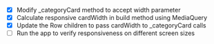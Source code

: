 - [x] Modify _categoryCard method to accept width parameter
- [x] Calculate responsive cardWidth in build method using MediaQuery
- [x] Update the Row children to pass cardWidth to _categoryCard calls
- [ ] Run the app to verify responsiveness on different screen sizes
